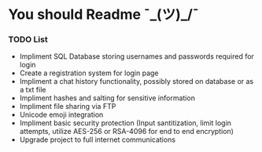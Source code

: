 # You should Readme ¯\_(ツ)_/¯

### TODO List
- Impliment SQL Database storing usernames and passwords required for login
- Create a registration system for login page
- Impliment a chat history functionality, possibly stored on database or as a txt file
- Impliment hashes and salting for sensitive information
- Impliment file sharing via FTP
- Unicode emoji integration
- Impliment basic security protection (Input santitization, limit login attempts, utilize AES-256 or RSA-4096 for end to end encryption)
- Upgrade project to full internet communications